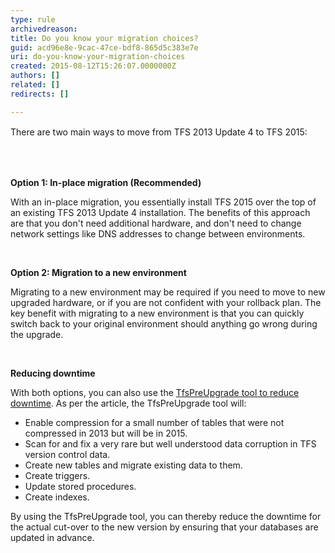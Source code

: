```yaml
---
type: rule
archivedreason: 
title: Do you know your migration choices?
guid: acd96e8e-9cac-47ce-bdf8-865d5c383e7e
uri: do-you-know-your-migration-choices
created: 2015-08-12T15:26:07.0000000Z
authors: []
related: []
redirects: []

---
```



<p><span style="line-height&#58;20.7999992370605px;">There are two main ways to move from TFS 2013 Update 4 to TFS 2015&#58;</span></p>
<br><excerpt class='endintro'></excerpt><br>
<p><strong>Option 1&#58; </strong><strong>In-place migration (Recommended)</strong></p><p>With an in-place migration, you essentially install TFS 2015 over the top of an existing TFS 2013 Update 4 installation. The benefits of this approach are that you don't need additional hardware, and don't need to change network settings like DNS addresses to change between environments.</p><p>&#160;</p><p><strong>Option 2&#58; Migration to a new environment</strong></p><p>Migrating to a new environment may be required if you need to move to new upgraded hardware, or if you are not confident with your rollback plan. The key benefit with migrating to a new environment is that you can quickly switch back to your original environment should anything go wrong during the upgrade.</p><p>&#160;</p><p><strong>Reducing downtime</strong></p><p>With both options, you can also use the <a href="https&#58;//msdn.microsoft.com/en-us/Library/vs/alm/TFS/upgrade/pre-upgrade">TfsPreUpgrade tool to reduce downtime</a>. As per the article, the TfsPreUpgrade tool will&#58;</p><ul style="list-style-type&#58;disc;"><li>Enable compression for a small number of tables that were not compressed in 2013 but will be in 2015.</li><li>Scan for and fix a very rare but well understood data corruption in TFS version control data.</li><li>Create new tables and migrate existing data to them.</li><li>Create triggers.</li><li>Update stored procedures.</li><li>Create indexes.</li></ul><p>By using the TfsPreUpgrade tool, you can thereby reduce the downtime for the actual cut-over to the new version by ensuring that your databases are updated in advance.</p>


